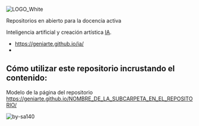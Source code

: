 
![LOGO_White](https://github.com/user-attachments/assets/71c93486-2c54-4eb6-b0b2-d1fe763e4a02)


Repositorios en abierto para la docencia activa



<p>Inteligencia artificial y creación artística <a href="https://geniarte.github.io/ia/" target="_blank" rel="noopener noreferrer">IA</a>.</p>

- https://geniarte.github.io/ia/
-

Cómo utilizar este repositorio incrustando el contenido:
-
Modelo de la página del repositorio
https://geniarte.github.io/NOMBRE_DE_LA_SUBCARPETA_EN_EL_REPOSITORIO/

![by-sa140](https://github.com/user-attachments/assets/524d74f3-9017-4682-90d6-8040b3e3e9d3)



